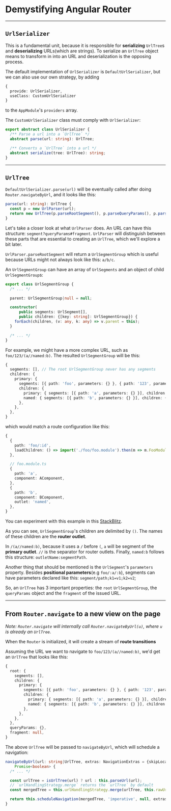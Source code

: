 # Demystifying Angular Router

---

## `UrlSerializer`

This is a fundamental unit, because it is responsible for **serializing** `UrlTree`s and **deserializing** URLs(which are strings).
To serialize an `UrlTree` object means to transform in into an URL and deserialization is the opposing process.

The default implementation of `UrlSerializer` is `DefaultUrlSerializer`, but we can also use our own strategy, by adding

```typescript
{
  provide: UrlSerializer,
  useClass: CustomUrlSerializer
}
```

to the `AppModule`'s `providers` array.

The `CustomUrlSerializer` class must comply with `UrlSerializer`:

```typescript
export abstract class UrlSerializer {
  /** Parse a url into a `UrlTree` */
  abstract parse(url: string): UrlTree;

  /** Converts a `UrlTree` into a url */
  abstract serialize(tree: UrlTree): string;
}
```

---

## `UrlTree`

`DefaultUrlSerializer.parse(url)` will be eventually called after doing `Router.navigateByUrl`, and it looks like this:

```typescript
parse(url: string): UrlTree {
  const p = new UrlParser(url);
  return new UrlTree(p.parseRootSegment(), p.parseQueryParams(), p.parseFragment());
}
```

Let's take a closer look at what `UrlParser` does. An URL can have this structure: `segment?queryParams#fragment`. `UrlParser` will distinguish between these parts that are essential to creating an `UrlTree`, which we'll explore a bit later.

`UrlParser.parseRootSegment` will return a `UrlSegmentGroup` which is useful because URLs might not always look like this: `a/b/c`.

An `UrlSegmentGroup` can have an array of `UrlSegments` and an object of child `UrlSegmentGroup`s:

```typescript
export class UrlSegmentGroup {
  /* ... */

  parent: UrlSegmentGroup|null = null;

  constructor(
      public segments: UrlSegment[],
      public children: {[key: string]: UrlSegmentGroup}) {
    forEach(children, (v: any, k: any) => v.parent = this);
  }

  /* ... */
}
```

For example, we might have a more complex URL, such as `foo/123/(a//named:b)`. The resulted `UrlSegmentGroup` will be this:

```typescript
{
  segments: [], // The root UrlSegmentGroup never has any segments
  children: {
    primary: {
      segments: [{ path: 'foo', parameters: {} }, { path: '123', parameters: {} }],
      children: {
        primary: { segments: [{ path: 'a', parameters: {} }], children: {} },
        named: { segments: [{ path: 'b', parameters: {} }], children: {} },
      },
    },
  },
}
```

which would match a route configuration like this:

```typescript
{
  {
    path: 'foo/:id',
    loadChildren: () => import('./foo/foo.module').then(m => m.FooModule)
  },

  // foo.module.ts
  {
    path: 'a',
    component: AComponent,
  },
  {
    path: 'b',
    component: BComponent,
    outlet: 'named',
  },
}
```

You can experiment with this example in this [StackBlitz](https://stackblitz.com/edit/routing-base-url-parser?file=src%2Fapp%2Ffoo%2Ffoo.module.ts).

As you can see, `UrlSegmentGroup`'s children are delimited by `()`. The names of these children are the **router outlet**.

In `/(a//named:b)`, because it uses a `/` before `(`, `a` will be segment of the **primary outlet**. `//` is the separator for router outlets. Finally, `named:b` follows this structure: `outletName:segmentPath`.

Another thing that should be mentioned is the `UrlSegment`'s `parameters` property. Besides **positional parameters**(e.g `foo/:a/:b`), segments can have parameters declared like this: `segment/path;k1=v1;k2=v2`;

So, an `UrlTree` has 3 important properties: the `root` `UrlSegmentGroup`, the `queryParams` object and the `fragment` of the issued URL.

---

## From `Router.navigate` to a new view on the page

*Note: `Router.navigate` will internally call `Router.navigateByUrl(u)`, where `u` is already an `UrlTree`.*

When the `Router` is initialized, it will create a stream of **route transitions**

Assuming the URL we want to navigate to `foo/123/(a//named:b)`, we'd get an `UrlTree` that looks like this:

```typescript
{
  root: {
    segments: [],
    children: {
      primary: {
        segments: [{ path: 'foo', parameters: {} }, { path: '123', parameters: {} }],
        children: {
          primary: { segments: [{ path: 'a', parameters: {} }], children: {} },
          named: { segments: [{ path: 'b', parameters: {} }], children: {} },
        },
      },
    },
  },
  queryParams: {},
  fragment: null,
}
```

The above `UrlTree` will be passed to `navigateByUrl`, which will schedule a navigation:

```typescript
navigateByUrl(url: string|UrlTree, extras: NavigationExtras = {skipLocationChange: false}):
    Promise<boolean> {
  /* ... */

  const urlTree = isUrlTree(url) ? url : this.parseUrl(url);
  // `urlHandlingStrategy.merge` returns the `urlTree` by default
  const mergedTree = this.urlHandlingStrategy.merge(urlTree, this.rawUrlTree);

  return this.scheduleNavigation(mergedTree, 'imperative', null, extras);
}
```